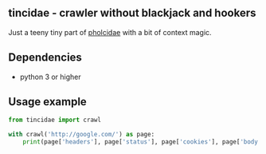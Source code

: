 tincidae - crawler without blackjack and hookers
------------
Just a teeny tiny part of [pholcidae](https://github.com/bbrodriges/pholcidae) with a bit of context magic.

Dependencies
------------
* python 3 or higher

Usage example
------------
``` python
from tincidae import crawl

with crawl('http://google.com/') as page:
	print(page['headers'], page['status'], page['cookies'], page['body'])
```